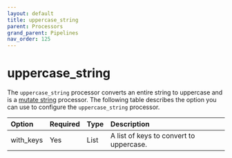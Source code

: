 ```yaml
---
layout: default
title: uppercase_string
parent: Processors
grand_parent: Pipelines
nav_order: 125
---
```


# uppercase_string

The `uppercase_string` processor converts an entire string to uppercase and is a [mutate string](https://github.com/opensearch-project/data-prepper/tree/main/data-prepper-plugins/mutate-string-processors#mutate-string-processors) processor. The following table describes the option you can use to configure the `uppercase_string` processor.

| Option    | Required | Type | Description                             |
| :-------- | :------- | :--- | :-------------------------------------- |
| with_keys | Yes      | List | A list of keys to convert to uppercase. |

<!---## Configuration

Content will be added to this section.

## Metrics

Content will be added to this section.--->
